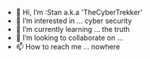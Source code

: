 - 👋 Hi, I’m :Stan a.k.a 'TheCyberTrekker'
- 👀 I’m interested in ... cyber security
- 🌱 I’m currently learning ... the truth
- 💞️ I’m looking to collaborate on ...
- 📫 How to reach me ... nowhere
